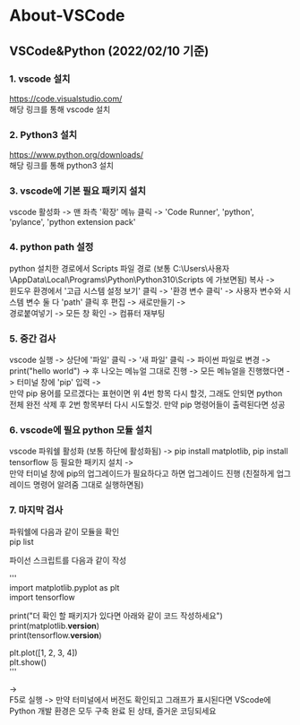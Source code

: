 # About-VSCode


## VSCode&Python (2022/02/10 기준)
### 1. vscode 설치
https://code.visualstudio.com/  
해당 링크를 통해 vscode 설치

### 2. Python3 설치
https://www.python.org/downloads/  
해당 링크를 통해 python3 설치

### 3. vscode에 기본 필요 패키지 설치
vscode 활성화 -> 맨 좌측 '확장' 메뉴 클릭 -> 'Code Runner', 'python', 'pylance', 'python extension pack'

### 4. python path 설정
python 설치한 경로에서 Scripts 파일 경로 (보통 C:\Users\사용자\AppData\Local\Programs\Python\Python310\Scripts 에 가보면됨) 복사 ->  
윈도우 환경에서 '고급 시스템 설정 보기' 클릭 -> '환경 변수 클릭' -> 사용자 변수와 시스템 변수 둘 다 'path' 클릭 후 편집 -> 새로만들기 ->  
경로붙여넣기 -> 모든 창 확인 -> 컴퓨터 재부팅

### 5. 중간 검사
vscode 실행 -> 상단에 '파일' 클릭 -> '새 파일' 클릭 -> 파이썬 파일로 변경 -> print("hello world") -> 후 나오는 메뉴얼 그대로 진행 ->
모든 메뉴얼을 진행했다면 ->
터미널 창에 'pip' 입력 ->   
만약 pip 용어를 모르겠다는 표현이면 위 4번 항목 다시 할것, 그래도 안되면 python 전체 완전 삭제 후 2번 항목부터 다시 시도할것.
만약 pip 명령어들이 출력된다면 성공

### 6. vscode에 필요 python 모듈 설치 
vscode 파워쉘 활성화 (보통 하단에 활성화됨) -> pip install matplotlib, pip install tensorflow 등 필요한 패키지 설치 ->   
만약 터미널 창에 pip의 업그레이드가 필요하다고 하면 업그레이드 진행 (친절하게 업그레이드 명령어 알려줌 그대로 실행하면됨)

### 7. 마지막 검사
파워쉘에 다음과 같이 모듈을 확인  
pip list  

  
파이선 스크립트를 다음과 같이 작성   

'''  
import matplotlib.pyplot as plt  
import tensorflow  
  
print("더 확인 할 패키지가 있다면 아래와 같이 코드 작성하세요")  
print(matplotlib.__version__)  
print(tensorflow.__version__)  
  
plt.plot([1, 2, 3, 4])  
plt.show()  
'''  

->  
F5로 실행 -> 만약 터미널에서 버전도 확인되고 그래프가 표시된다면 VScode에 Python 개발 환경은 모두 구축 완료 된 상태, 즐거운 코딩되세요
